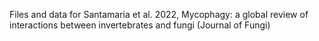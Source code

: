 Files and data for Santamaria et al. 2022, Mycophagy: a global review of interactions between invertebrates and fungi (Journal of Fungi)
